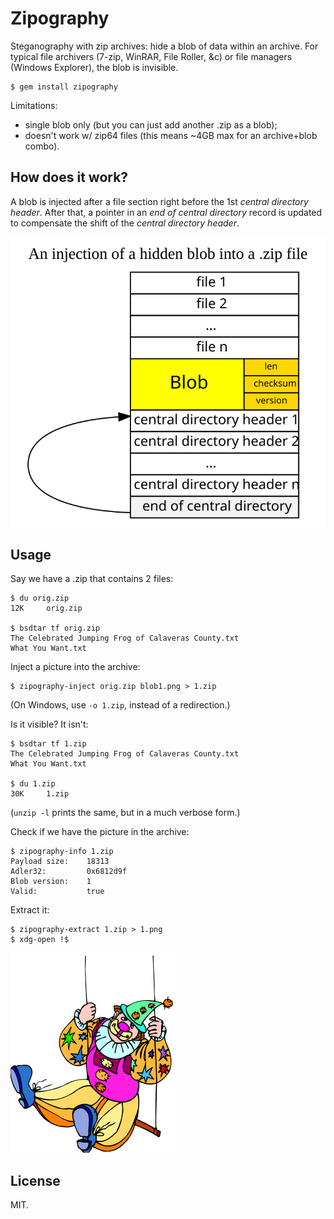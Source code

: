 # Zipography

Steganography with zip archives: hide a blob of data within an
archive. For typical file archivers (7-zip, WinRAR, File Roller, &c) or
file managers (Windows Explorer), the blob is invisible.

    $ gem install zipography

Limitations:

* single blob only (but you can just add another .zip as a blob);
* doesn't work w/ zip64 files (this means ~4GB max for an archive+blob
  combo).

## How does it work?

A blob is injected after a file section right before the 1st *central
directory header*. After that, a pointer in an *end of central
directory* record is updated to compensate the shift of the *central
directory header*.

<img src='doc/zip.svg'>

## Usage

Say we have a .zip that contains 2 files:

~~~
$ du orig.zip
12K     orig.zip

$ bsdtar tf orig.zip
The Celebrated Jumping Frog of Calaveras County.txt
What You Want.txt
~~~

Inject a picture into the archive:

    $ zipography-inject orig.zip blob1.png > 1.zip

(On Windows, use `-o 1.zip`, instead of a redirection.)

Is it visible? It isn't:

~~~
$ bsdtar tf 1.zip
The Celebrated Jumping Frog of Calaveras County.txt
What You Want.txt

$ du 1.zip
30K     1.zip
~~~

(`unzip -l` prints the same, but in a much verbose form.)

Check if we have the picture in the archive:

~~~
$ zipography-info 1.zip
Payload size:    18313
Adler32:         0x6812d9f
Blob version:    1
Valid:           true
~~~

Extract it:

~~~
$ zipography-extract 1.zip > 1.png
$ xdg-open !$
~~~

<img src='test/blob1.png'>

## License

MIT.
